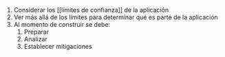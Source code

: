 1. Considerar los [[límites de confianza]] de la aplicación
2. Ver más allá de los límites para determinar qué es parte de la aplicación
3. Al momento de construir se debe:
	1. Preparar
	2. Analizar
	3. Establecer mitigaciones
